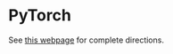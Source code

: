 # PyTorch

See [this webpage](https://researchcomputing.princeton.edu/support/knowledge-base/pytorch) for complete directions.
